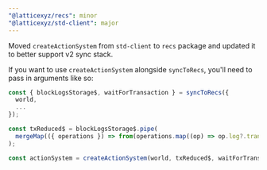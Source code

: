 ```yaml
---
"@latticexyz/recs": minor
"@latticexyz/std-client": major
---
```


Moved `createActionSystem` from `std-client` to `recs` package and updated it to better support v2 sync stack.

If you want to use `createActionSystem` alongside `syncToRecs`, you'll need to pass in arguments like so:

```ts
const { blockLogsStorage$, waitForTransaction } = syncToRecs({
  world,
  ...
});

const txReduced$ = blockLogsStorage$.pipe(
  mergeMap(({ operations }) => from(operations.map((op) => op.log?.transactionHash).filter(isDefined)))
);

const actionSystem = createActionSystem(world, txReduced$, waitForTransaction);
```
